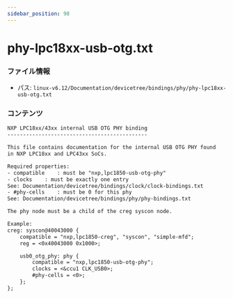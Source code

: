 ```yaml
---
sidebar_position: 98
---
```

# phy-lpc18xx-usb-otg.txt

### ファイル情報

- パス: `linux-v6.12/Documentation/devicetree/bindings/phy/phy-lpc18xx-usb-otg.txt`

### コンテンツ

```txt
NXP LPC18xx/43xx internal USB OTG PHY binding
---------------------------------------------

This file contains documentation for the internal USB OTG PHY found
in NXP LPC18xx and LPC43xx SoCs.

Required properties:
- compatible	: must be "nxp,lpc1850-usb-otg-phy"
- clocks	: must be exactly one entry
See: Documentation/devicetree/bindings/clock/clock-bindings.txt
- #phy-cells	: must be 0 for this phy
See: Documentation/devicetree/bindings/phy/phy-bindings.txt

The phy node must be a child of the creg syscon node.

Example:
creg: syscon@40043000 {
	compatible = "nxp,lpc1850-creg", "syscon", "simple-mfd";
	reg = <0x40043000 0x1000>;

	usb0_otg_phy: phy {
		compatible = "nxp,lpc1850-usb-otg-phy";
		clocks = <&ccu1 CLK_USB0>;
		#phy-cells = <0>;
	};
};

```
